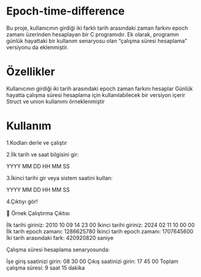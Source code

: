 # Epoch-time-difference
Bu proje, kullanıcının girdiği iki farklı tarih arasındaki zaman farkını epoch zamanı üzerinden hesaplayan bir C programıdır.
Ek olarak, programın günlük hayattaki bir kullanım senaryosu olan “çalışma süresi hesaplama” versiyonu da eklenmiştir.

# Özellikler
Kullanıcının girdiği iki tarih arasındaki epoch zaman farkını hesaplar
Günlük hayatta çalışma süresi hesaplama için kullanılabilecek bir versiyon içerir
Struct ve union kullanımı örneklenmiştir

# Kullanım

1.Kodları derle ve çalıştır


2.İlk tarih ve saat bilgisini gir:

YYYY MM DD HH MM SS

3.İkinci tarihi gir veya sistem saatini kullan:

YYYY MM DD HH MM SS

4.Çıktıyı gör! 

📌 Örnek Çalıştırma Çıktısı

İlk tarihi giriniz:
2010 10 09 14 23 00
İkinci tarihi giriniz:
2024 02 11 10 00 00
İlk tarih epoch zamanı: 1286625780
İkinci tarih epoch zamanı: 1707645600
İki tarih arasındaki fark: 420920820 saniye

Çalışma süresi hesaplama senaryosunda:


İşe giriş saatinizi girin:
08 30 00
Çıkış saatinizi girin:
17 45 00
Toplam çalışma süresi: 9 saat 15 dakika
